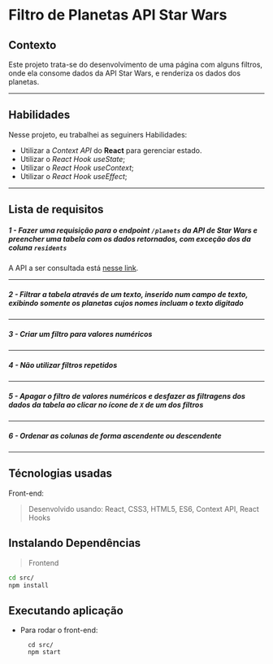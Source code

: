 # Filtro de Planetas API Star Wars

## Contexto
Este projeto trata-se do desenvolvimento de uma página com alguns filtros, onde ela consome dados da API Star Wars, e renderiza os dados dos planetas.

---
## Habilidades

Nesse projeto, eu trabalhei as seguiners Habilidades:

* Utilizar a _Context API_ do **React** para gerenciar estado.
* Utilizar o _React Hook useState_;
* Utilizar o _React Hook useContext_;
* Utilizar o _React Hook useEffect_;

---

## Lista de requisitos

##### 1 - Fazer uma requisição para o endpoint `/planets` da API de Star Wars e preencher uma tabela com os dados retornados, com exceção dos da coluna `residents`

A API a ser consultada está [nesse link](https://swapi-trybe.herokuapp.com/api/planets/).

---
##### 2 - Filtrar a tabela através de um texto, inserido num *campo de texto*, exibindo somente os planetas cujos nomes incluam o texto digitado
---
##### 3 - Criar um filtro para valores numéricos
---
##### 4 - Não utilizar filtros repetidos
---
##### 5 - Apagar o filtro de valores numéricos e desfazer as filtragens dos dados da tabela ao clicar no ícone de `X` de um dos filtros
---
##### 6 - Ordenar as colunas de forma ascendente ou descendente
---
## Técnologias usadas

Front-end:
> Desenvolvido usando: React, CSS3, HTML5, ES6, Context API, React Hooks

## Instalando Dependências
> Frontend
```bash
cd src/
npm install
``` 
## Executando aplicação

* Para rodar o front-end:
  ```
    cd src/
    npm start
  ```